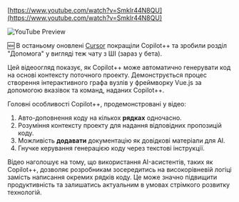 <!--
date: 2024-04-24T02:28:17
-->


[https://www.youtube.com/watch?v=Smklr44N8QU](https://www.youtube.com/watch?v=Smklr44N8QU)

![YouTube Preview](https://img.youtube.com/vi/Smklr44N8QU/mqdefault.jpg)



🆕 В останьому оновлені  [Cursor](https://cursor.sh/) покращіли Copilot++ та зробили розділ "Допомога" у вигляді теж чату з ШІ (зараз у бета).

Цей відеоогляд показує, як Copilot++ може автоматично генерувати код на основі контексту поточного проекту. Демонструється процес створення інтерактивного графа вузлів у фреймворку Vue.js за допомогою вказівок та команд, наданих Copilot++.

Головні особливості Copilot++, продемонстровані у відео:

1. Авто-доповнення коду на кількох **рядках** одночасно.
2. Розуміння контексту проекту для надання відповідних пропозицій коду.
3. Можливість **додавати** документацію як довідкові матеріали для AI.
4. Гнучке керування генерацією коду через текстові інструкції.

Відео наголошує на тому, що використання AI-асистентів, таких як Copilot++, дозволяє розробникам зосередитись на високорівневій логіці замість написання окремих рядків коду. Це може значно підвищити продуктивність та залишатись актуальним в умовах стрімкого розвитку технологій.
